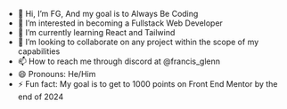 - 👋 Hi, I’m FG, And my goal is to Always Be Coding
- 👀 I’m interested in becoming a Fullstack Web Developer
- 🌱 I’m currently learning React and Tailwind
- 💞️ I’m looking to collaborate on any project within the scope of my capabilities
- 📫 How to reach me through discord at @francis_glenn
- 😄 Pronouns: He/Him  
- ⚡ Fun fact: My goal is to get to 1000 points on Front End Mentor by the end of 2024

<!---
FG-ABC/FG-ABC is a ✨ special ✨ repository because its `README.md` (this file) appears on your GitHub profile.
You can click the Preview link to take a look at your changes.
--->
